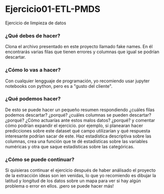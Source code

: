 # Ejercicio01-ETL-PMDS
Ejercicio de limpieza de datos 
### ¿Qué debes de hacer?
Clona el archivo presentado en este proyecto llamado fake names.
En él encontrarás varias filas que tienen errores y columnas que igual se podrían descartar.

### ¿Cómo lo vas a hacer?
Con cualquier lengguaje de programación, yo recomiendo usar jupyter notebooks con python, pero es a "gusto del cliente".

### ¿Qué podemos hacer?
De esto se puede hacer un pequeño resumen respondiendo ¿cuáles filas podemos descartar? ¿porqué? ¿cuáles columnas se pueden descartar? ¿porqué? ¿Cómo actuarías ante estos malos datos? ¿porqué? y comentar cómo podrían expandir el ejercicio. por ejemplo, si planearan hacer predicciones sobre este dataset qué campo utilizarían y qué respuesta interesante podrían sacar de este. Haz estadística descriptiva sobre las columnas, crea una función que te dé estadísticas sobre las variables numéricas y otra que saque estadísticas sobre las categóricas.


### ¿Cómo se puede continuar?
Si quisieras continuar el ejercicio después de haber análisado el proyecto de la extracción ideas son ien venidas, lo que yo recomiendo es dibujar la latitud y longitud de los datos sobre un mapa para ver si hay algún problema o error en ellos. ¡pero se puede hacer más! 

